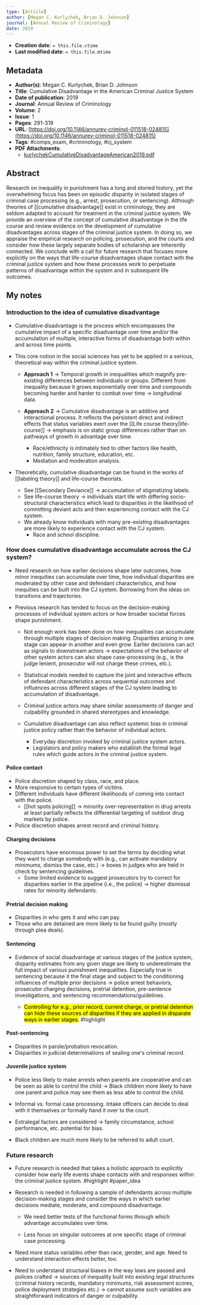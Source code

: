 ```yaml
---
type: [Article]
author: [Megan C. Kurlychek, Brian D. Johnson]
journal: [Annual Review of Criminology]
date: 2019
---
```


* **Creation date**: `= this.file.ctime`
* **Last modified date**: `= this.file.mtime`

## Metadata

* **Author(s)**: Megan C. Kurlychek, Brian D. Johnson
* **Title**: Cumulative Disadvantage in the American Criminal Justice System
* **Date of publication**: 2019
* **Journal**: Annual Review of Criminology
* **Volume**: 2
* **Issue**: 1
* **Pages**: 291-319
* **URL**: [https://doi.org/10.1146/annurev-criminol-011518-024815](https://doi.org/10.1146/annurev-criminol-011518-024815)
* **Tags**: #comps_exam, #criminology, #cj_system
* **PDF Attachments**:
  * [kurlychekCumulativeDisadvantageAmerican2019.pdf](zotero://open-pdf/library/items/V94UHFPD)

## Abstract

Research on inequality in punishment has a long and storied history, yet the overwhelming focus has been on episodic disparity in isolated stages of criminal case processing (e.g., arrest, prosecution, or sentencing). Although theories of [[cumulative disadvantage]] exist in criminology, they are seldom adapted to account for treatment in the criminal justice system. We provide an overview of the concept of cumulative disadvantage in the life course and review evidence on the development of cumulative disadvantages across stages of the criminal justice system. In doing so, we appraise the empirical research on policing, prosecution, and the courts and consider how these largely separate bodies of scholarship are inherently connected. We conclude with a call for future research that focuses more explicitly on the ways that life-course disadvantages shape contact with the criminal justice system and how these processes work to perpetuate patterns of disadvantage within the system and in subsequent life outcomes.

## My notes

### Introduction to the idea of cumulative disadvantage

* Cumulative disadvantage is the process which encompasses the cumulative impact of a specific disadvantage over time and/or the accumulation of multiple, interactive forms of disadvantage both within and across time points.
  
* This core notion in the social sciences has yet to be applied in a serious, theoretical way within the criminal justice system.

	* **Approach 1** -> Temporal growth in inequalities which magnify pre-existing differences between individuals or groups. Different from inequality because it grows exponentially over time and compounds becoming harder and harder to combat over time -> longitudinal data.
	  
	* **Approach 2** -> Cumulative disadvantage is an additive and interactional process. It reflects the persistent direct and indirect effects that status variables exert over the [[Life course theory|life-course]] -> emphasis is on static group differences rather than on pathways of growth in advantage over time.
		* Race/ethnicity is intimately tied to other factors like health, nutrition, family structure, education, etc.
		* Mediation and moderation analysis.

* Theoretically, cumulative disadvantage can be found in the works of [[labeling theory]] and life-course theorists.
	* See [[Secondary Deviance]] -> accumulation of stigmatizing labels.
	* See life-course theory -> individuals start life with differing socio-structural characteristics which lead to disparities in the likelihood of committing deviant acts and then experiencing contact with the CJ system.
	* We already know individuals with many pre-existing disadvantages are more likely to experience contact with the CJ system.
		* Race and school discipline.

### How does cumulative disadvantage accumulate across the CJ system?

* Need research on how earlier decisions shape later outcomes, how minor inequities can accumulate over time, how individual disparities are moderated by other case and defendant characteristics, and how inequities can be built into the CJ system. Borrowing from the ideas on transitions and trajectories.
  
* Previous research has tended to focus on the decision-making processes of individual system actors or how broader societal forces shape punishment.

	* Not enough work has been done on how inequalities can accumulate through multiple stages of decision making. Disparities arising in one stage can appear in another and even grow. Earlier decisions can act as signals to downstream actors -> expectations of the behavior of other system actors can also shape case-processing (e.g., is the judge lenient, prosecutor will not charge these crimes, etc.).

	* Statistical models needed to capture the joint and interactive effects of defendant characteristics across sequential outcomes and influences across different stages of the CJ system leading to accumulation of disadvantage.

	* Criminal justice actors may share similar assessments of danger and culpability grounded in shared stereotypes and knowledge.
	  
	* Cumulative disadvantage can also reflect systemic bias in criminal justice policy rather than the behavior of individual actors.
		* Everyday discretion invoked by criminal justice system actors.
		* Legislators and policy makers who establish the formal legal rules which guide actors in the criminal justice system.

#### Police contact

* Police discretion shaped by class, race, and place.
* More responsive to certain types of victims.
* Different individuals have different likelihoods of coming into contact with the police.
	* [[hot spots policing]] -> minority over-representation in drug arrests at least partially reflects the differential targeting of outdoor drug markets by police.
* Police discretion shapes arrest record and criminal history.

#### Charging decisions

* Prosecutors have enormous power to set the terms by deciding what they want to charge somebody with (e.g., can activate mandatory minimums, dismiss the case, etc.) -> boxes in judges who are held in check by sentencing guidelines.
	* Some limited evidence to suggest prosecutors try to correct for disparities earlier in the pipeline (i.e., the police) -> higher dismissal rates for minority defendants.

#### Pretrial decision making

* Disparities in who gets it and who can pay.
* Those who are detained are more likely to be found guilty (mostly through plea deals).

#### Sentencing

* Evidence of social disadvantage at various stages of the justice system, disparity estimates from any given stage are likely to underestimate the full impact of various punishment inequalities. Especially true in sentencing because it the final stage and subject to the conditioning influences of multiple prior decisions -> police arrest behaviors, prosecutor charging decisions, pretrial detention, pre-sentence investigations, and sentencing recommendations/guidelines.
  
	* <mark>Controlling for e.g., prior record, current charge, or pretrial detention can hide these sources of disparities if they are applied in disparate ways in earlier stages.</mark> #highlight 

#### Post-sentencing

* Disparities in parole/probation revocation.
* Disparities in judicial determinations of sealing one's criminal record.

#### Juvenile justice system

* Police less likely to make arrests when parents are cooperative and can be seen as able to control the child -> Black children more likely to have one parent and police may see them as less able to control the child.
  
* Informal vs. formal case processing. Intake officers can decide to deal with it themselves or formally hand it over to the court.
  
* Extralegal factors are considered -> family circumstance, school performance, etc. potential for bias.
  
* Black children are much more likely to be referred to adult court. 

### Future research

* Future research is needed that takes a holistic approach to explicitly consider how early life events shape contacts with and responses within the criminal justice system. #highlight #paper_idea
  
* Research is needed in following a sample of defendants across multiple decision-making stages and consider the ways in which earlier decisions mediate, moderate, and compound disadvantage.
  
	* We need better tests of the functional forms through which advantage accumulates over time.
	  
	* Less focus on singular outcomes at one specific stage of criminal case processing.
	  
* Need more status variables other than race, gender, and age. Need to understand interaction effects better, too.
  
* Need to understand structural biases in the way laws are passed and polices crafted -> sources of inequality built into existing legal structures (criminal history records, mandatory minimums, risk assessment scores, police deployment strategies etc.) -> cannot assume such variables are straightforward indicators of danger or culpability.